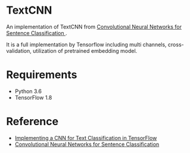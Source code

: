 # TextCNN
An implementation of TextCNN from [Convolutional Neural Networks for Sentence Classification ](https://arxiv.org/abs/1408.5882).

It is a full implementation by Tensorflow including multi channels, cross-validation, utilization of pretrained embedding model.

# Requirements
- Python 3.6
- TensorFlow 1.8

# Reference
- [Implementing a CNN for Text Classification in TensorFlow](http://www.wildml.com/2015/12/implementing-a-cnn-for-text-classification-in-tensorflow/)
- [Convolutional Neural Networks for Sentence Classification ](https://arxiv.org/abs/1408.5882)
